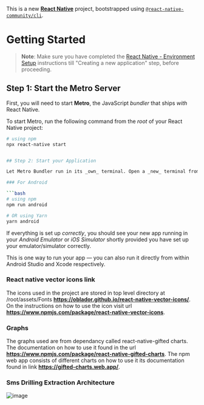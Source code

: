 This is a new [**React Native**](https://reactnative.dev) project, bootstrapped using [`@react-native-community/cli`](https://github.com/react-native-community/cli).
 
# Getting Started

>**Note**: Make sure you have completed the [React Native - Environment Setup](https://reactnative.dev/docs/environment-setup) instructions till "Creating a new application" step, before proceeding.

## Step 1: Start the Metro Server

First, you will need to start **Metro**, the JavaScript _bundler_ that ships _with_ React Native.

To start Metro, run the following command from the _root_ of your React Native project:

```bash
# using npm
npx react-native start


## Step 2: Start your Application

Let Metro Bundler run in its _own_ terminal. Open a _new_ terminal from the _root_ of your React Native project. Run the following command to start your _Android_ or _iOS_ app:

### For Android

```bash
# using npm
npm run android

# OR using Yarn
yarn android
```


If everything is set up _correctly_, you should see your new app running in your _Android Emulator_ or _iOS Simulator_ shortly provided you have set up your emulator/simulator correctly.

This is one way to run your app — you can also run it directly from within Android Studio and Xcode respectively.

### React native vector icons link
The icons used in the project are stored in top level directory at /root/assets/Fonts **https://oblador.github.io/react-native-vector-icons/**.
On the instructions on how to use the icon visit url **https://www.npmjs.com/package/react-native-vector-icons**.

###  Graphs
The graphs used are from dependancy called react-native-gifted charts. The documentation on how to use it found in the url **https://www.npmjs.com/package/react-native-gifted-charts**. The npm web app consists of different charts on how to use it its documentation found in link **https://gifted-charts.web.app/**.

### Sms Drilling  Extraction Architecture
![image](https://github.com/user-attachments/assets/f35282f9-83fa-4130-b912-955b6453a9f7)

